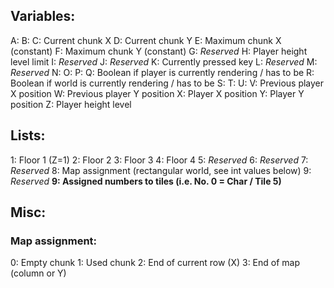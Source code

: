 ## Variables:
A:
B:
C: Current chunk X
D: Current chunk Y
E: Maximum chunk X (constant)
F: Maximum chunk Y (constant)
G: *Reserved*
H: Player height level limit
I: *Reserved*
J: *Reserved*
K: Currently pressed key
L: *Reserved*
M: *Reserved*
N:
O:
P:
Q: Boolean if player is currently rendering / has to be
R: Boolean if world is currently rendering / has to be
S:
T:
U:
V: Previous player X position
W: Previous player Y position
X: Player X position
Y: Player Y position
Z: Player height level

## Lists:
1: Floor 1 (Z=1)
2: Floor 2
3: Floor 3
4: Floor 4
5: *Reserved*
6: *Reserved*
7: *Reserved*
8: Map assignment (rectangular world, see int values below)
9: *Reserved*
**9: Assigned numbers to tiles (i.e. No. 0 = Char / Tile 5)**

## Misc:
### Map assignment:
0: Empty chunk
1: Used chunk
2: End of current row (X)
3: End of map (column or Y)
